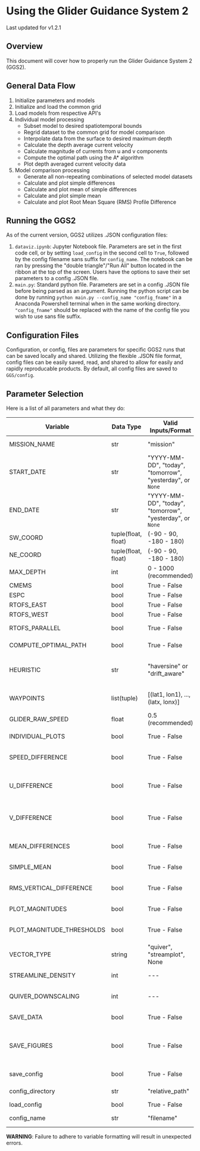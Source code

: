 # Using the Glider Guidance System 2

Last updated for v1.2.1

## Overview

This document will cover how to properly run the Glider Guidance System 2 (GGS2).

## General Data Flow

1. Initialize parameters and models
2. Initialize and load the common grid
3. Load models from respective API's
4. Individual model processing
    - Subset model to desired spatiotemporal bounds
    - Regrid dataset to the common grid for model comparison
    - Interpolate data from the surface to desired maximum depth
    - Calculate the depth average current velocity
    - Calculate magnitude of currents from u and v components
    - Compute the optimal path using the A* algorithm
    - Plot depth averaged current velocity data
5. Model comparison processing
    - Generate all non-repeating combinations of selected model datasets
    - Calculate and plot simple differences
    - Calculate and plot mean of simple differences
    - Calculate and plot simple mean
    - Calculate and plot Root Mean Square (RMS) Profile Difference

## Running the GGS2

As of the current version, GGS2 utilizes .JSON configuration files:

1. `dataviz.ipynb`: Jupyter Notebook file. Parameters are set in the first code cell, or by setting `load_config` in the second cell to `True`, followed by the config filename sans suffix for `config_name`. The notebook can be ran by pressing the "double triangle"/"Run All" button located in the ribbon at the top of the screen. Users have the options to save their set parameters to a config .JSON file.
2. `main.py`: Standard python file. Parameters are set in a config .JSON file before being parsed as an argument. Running the python script can be done by running `python main.py --config_name "config_fname"` in a Anaconda Powershell terminal when in the same working directory. `"config_fname"` should be replaced with the name of the config file you wish to use sans file suffix.

## Configuration Files

Configuration, or config, files are parameters for specific GGS2 runs that can be saved locally and shared. Utilizing the flexible .JSON file format, config files can be easily saved, read, and shared to allow for easily and rapidly reproducable products. By default, all config files are saved to `GGS/config`.

## Parameter Selection

Here is a list of all parameters and what they do:

| Variable | Data Type | Valid Inputs/Format | Notes |
|---|---|---|---|
| MISSION_NAME | str | "mission" | Name of the mission configuration. |
| START_DATE | str | "YYYY-MM-DD", "today", "tomorrow", "yesterday", or `None` | Sample start date |
| END_DATE | str | "YYYY-MM-DD", "today", "tomorrow", "yesterday", or `None` | Sample end date |
| SW_COORD | tuple(float, float) | (-90 - 90, -180 - 180) | Southwest boundary coordinate |
| NE_COORD | tuple(float, float) | (-90 - 90, -180 - 180) | Northeast boundary coordinate |
| MAX_DEPTH | int | 0 - 1000 (recommended) | Maximum working depth (m) of glider model |
| CMEMS | bool | True - False | European Model |
| ESPC | bool | True - False | Navy Model |
| RTOFS_EAST | bool | True - False | NOAA model for US east coast |
| RTOFS_WEST | bool | True - False | NOAA model for US west coast |
| RTOFS_PARALLEL | bool | True - False | Experimental NOAA model for east coast |
| COMPUTE_OPTIMAL_PATH | bool | True - False | Compute the optimal path using an A* algorithm |
| HEURISTIC | str | "haversine" or "drift_aware" | Choice of A* heuristic. Haversine prioritizes distance, while drift aware takes into account ocean currents |
| WAYPOINTS | list(tuple) | [(lat1, lon1), ..., (latx, lonx)] | List of coordinates to pass into the A* algorithm. Minimum of 2 points are required |
| GLIDER_RAW_SPEED | float | 0.5 (recommended) | Raw speed of glider model |
| INDIVIDUAL_PLOTS | bool | True - False | Make plots of individual model products |
| SPEED_DIFFERENCE | bool | True - False | Make plots of the differences depth averaged speeds of each non-repeating pair of models |
| U_DIFFERENCE | bool | True - False | Make plots of the difference of the eastward depth averaged velocity component of each non-repeating pair of models |
| V_DIFFERENCE | bool | True - False | Make plots of the difference of the northward depth averaged velocity component of each non-repeating pair of models |
| MEAN_DIFFERENCES | bool | True - False | Plot the mean of the differences of each non-repeating pair of models |
| SIMPLE_MEAN | bool | True - False | Plot the simple mean of all selected model combinations |
| RMS_VERTICAL_DIFFERENCE | bool | True - False | Plot the root mean square vertical difference between all selected model combinations |
| PLOT_MAGNITUDES | bool | True - False | Make a plot of depth averaged current magnitude contours |
| PLOT_MAGNITUDE_THRESHOLDS | bool | True - False | Make a plot of depth averaged current magnitude threshold contours |
| VECTOR_TYPE | string | "quiver", "streamplot", None | Determines the vector type of the plot to show current direction |
| STREAMLINE_DENSITY | int | --- | Density of streamlines. Higher number = denser streamlines |
| QUIVER_DOWNSCALING | int | --- | Downsampling scalar for quiver plots. Higher number = Less quivers |
| SAVE_DATA | bool | True - False | Save data locally as a NetCDF in GGS/products/YYYY_MM_DD/data |
| SAVE_FIGURES | bool | True - False | Save figures locally in the GGS/products/YYYY_MM_DD directory. Comparison plots are saved in the /comparisons subdirectory |
| save_config | bool | True - False | Save current options as a JSON file |
| config_directory | str | "relative_path" | Directory that the config file will save to |
| load_config | bool | True - False | Load locally stored config file |
| config_name | str | "filename" | File name of the locally stored config file |

__WARNING__: Failure to adhere to variable formatting will result in unexpected errors.
